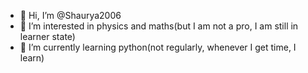 - 👋 Hi, I’m @Shaurya2006
- 👀 I’m interested in physics and maths(but I am not a pro, I am still in learner state)
- 🌱 I’m currently learning python(not regularly, whenever I get time, I learn)

